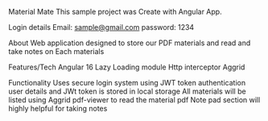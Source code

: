 Material Mate
This sample project was Create with Angular App. 

Login details
Email: sample@gmail.com
password: 1234

About
Web application designed to store our PDF materials and read and take notes on Each materials

Features/Tech
Angular 16
Lazy Loading module 
Http interceptor
Aggrid


Functionality
Uses secure login system using JWT token authentication 
user details and JWt token is stored in local storage
All materials will be listed using Aggrid 
pdf-viewer to read the material pdf 
Note pad section will highly helpful for taking notes





